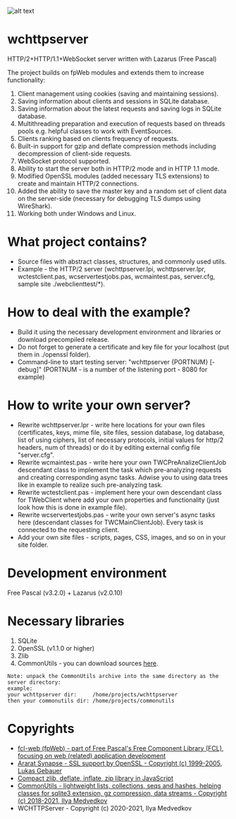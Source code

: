 ![alt text](https://github.com/iLya2IK/wchttpserver/blob/main/wclogo_c.svg?raw=true)

# wchttpserver
HTTP/2+HTTP/1.1+WebSocket server written with Lazarus (Free Pascal)

The project builds on fpWeb modules and extends them to increase functionality:
1. Client management using cookies (saving and maintaining sessions).
2. Saving information about clients and sessions in SQLite database.
3. Saving information about the latest requests and saving logs in SQLite database.
4. Multithreading preparation and execution of requests based on threads pools e.g. helpful classes to work with EventSources.
6. Clients ranking based on clients frequency of requests.
7. Built-in support for gzip and deflate compression methods including decompression of client-side requests.
8. WebSocket protocol supported.
9. Ability to start the server both in HTTP/2 mode and in HTTP 1.1 mode.
10. Modified OpenSSL modules (added necessary TLS extensions) to create and maintain HTTP/2 connections.
11. Added the ability to save the master key and a random set of client data on the server-side (necessary for debugging TLS dumps using WireShark).
12. Working both under Windows and Linux.

# What project contains?
* Source files with abstract classes, structures, and commonly used utils. 
* Example - the HTTP/2 server (wchttpserver.lpi, wchttpserver.lpr, wctestclient.pas, wcservertestjobs.pas, wcmaintest.pas, server.cfg, sample site ./webclienttest/*).

# How to deal with the example?
* Build it using the necessary development environment and libraries or download precompiled release.
* Do not forget to generate a certificate and key file for your localhost (put them in ./openssl folder). 
* Command-line to start testing server: "wchttpserver {PORTNUM} [-debug]" (PORTNUM - is a number of the listening port - 8080 for example)

# How to write your own server?
* Rewrite wchttpserver.lpr - write here locations for your own files (certificates, keys, mime file, site files, session database, log database, list of using ciphers, list of necessary protocols, initial values for http/2 headers, num of threads) or do it by editing external config file "server.cfg".
* Rewrite wcmaintest.pas - write here your own TWCPreAnalizeClientJob descendant class to implement the task which pre-analyzing requests and creating corresponding async tasks. Adwise you to using data trees like in example to realize such pre-analyzing task. 
* Rewrite wctestclient.pas - implement here your own descendant class for TWebClient where add your own properties and functionality (just look how this is done in example file).
* Rewrite wcservertestjobs.pas - write your own server's async tasks here (descendant classes for TWCMainClientJob). Every task is connected to the requesting client.
* Add your own site files - scripts, pages, CSS, images, and so on in your site folder.

# Development environment
Free Pascal (v3.2.0) + Lazarus (v2.0.10)

# Necessary libraries
1. SQLite
2. OpenSSL (v1.1.0 or higher)
3. Zlib
4. CommonUtils - you can download sources [here](https://github.com/iLya2IK/commonutils). 
```
Note: unpack the CommonUtils archive into the same directory as the server directory:
example: 
your wchttpserver dir:     /home/projects/wchttpserver
then your commonutils dir: /home/projects/commonutils
```

# Copyrights
* [fcl-web (fpWeb) - part of Free Pascal's Free Component Library (FCL), focusing on web (related) application development](https://wiki.lazarus.freepascal.org/fcl-web)
* [Ararat Synapse - SSL support by OpenSSL - Copyright (c) 1999-2005, Lukas Gebauer](http://www.ararat.cz/synapse/doku.php/start)
* [Compact zlib, deflate, inflate, zip library in JavaScript](https://github.com/imaya/zlib.js)
* [CommonUtils - lightweight lists, collections, seqs and hashes, helping classes for sqlite3 extension, gz compression, data streams - Copyright (c) 2018-2021, Ilya Medvedkov](https://github.com/iLya2IK/commonutils)
* WCHTTPServer - Copyright (c) 2020-2021, Ilya Medvedkov
